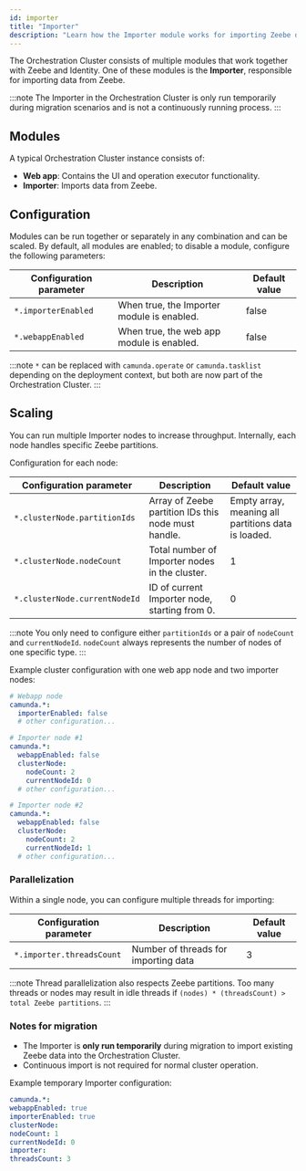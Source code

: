 ```yaml
---
id: importer
title: "Importer"
description: "Learn how the Importer module works for importing Zeebe data in the Orchestration Cluster."
---
```


The Orchestration Cluster consists of multiple modules that work together with Zeebe and Identity. One of these modules is the **Importer**, responsible for importing data from Zeebe.

:::note
The Importer in the Orchestration Cluster is only run temporarily during migration scenarios and is not a continuously running process.
:::

## Modules

A typical Orchestration Cluster instance consists of:

- **Web app**: Contains the UI and operation executor functionality.
- **Importer**: Imports data from Zeebe.

## Configuration

Modules can be run together or separately in any combination and can be scaled. By default, all modules are enabled; to disable a module, configure the following parameters:

| Configuration parameter | Description                                | Default value |
| ----------------------- | ------------------------------------------ | ------------- |
| `*.importerEnabled`     | When true, the Importer module is enabled. | false         |
| `*.webappEnabled`       | When true, the web app module is enabled.  | false         |

:::note
`*` can be replaced with `camunda.operate` or `camunda.tasklist` depending on the deployment context, but both are now part of the Orchestration Cluster.
:::

## Scaling

You can run multiple Importer nodes to increase throughput. Internally, each node handles specific Zeebe partitions.

Configuration for each node:

| Configuration parameter       | Description                                         | Default value                                       |
| ----------------------------- | --------------------------------------------------- | --------------------------------------------------- |
| `*.clusterNode.partitionIds`  | Array of Zeebe partition IDs this node must handle. | Empty array, meaning all partitions data is loaded. |
| `*.clusterNode.nodeCount`     | Total number of Importer nodes in the cluster.      | 1                                                   |
| `*.clusterNode.currentNodeId` | ID of current Importer node, starting from 0.       | 0                                                   |

:::note
You only need to configure either `partitionIds` or a pair of `nodeCount` and `currentNodeId`. `nodeCount` always represents the number of nodes of one specific type.
:::

Example cluster configuration with one web app node and two importer nodes:

```yaml
# Webapp node
camunda.*:
  importerEnabled: false
  # other configuration...

# Importer node #1
camunda.*:
  webappEnabled: false
  clusterNode:
    nodeCount: 2
    currentNodeId: 0
  # other configuration...

# Importer node #2
camunda.*:
  webappEnabled: false
  clusterNode:
    nodeCount: 2
    currentNodeId: 1
  # other configuration...
```

### Parallelization

Within a single node, you can configure multiple threads for importing:

| Configuration parameter   | Description                          | Default value |
| ------------------------- | ------------------------------------ | ------------- |
| `*.importer.threadsCount` | Number of threads for importing data | 3             |

:::note
Thread parallelization also respects Zeebe partitions. Too many threads or nodes may result in idle threads if `(nodes) * (threadsCount) > total Zeebe partitions`.
:::

### Notes for migration

- The Importer is **only run temporarily** during migration to import existing Zeebe data into the Orchestration Cluster.
- Continuous import is not required for normal cluster operation.

Example temporary Importer configuration:

```yaml
camunda.*:
webappEnabled: true
importerEnabled: true
clusterNode:
nodeCount: 1
currentNodeId: 0
importer:
threadsCount: 3
```
